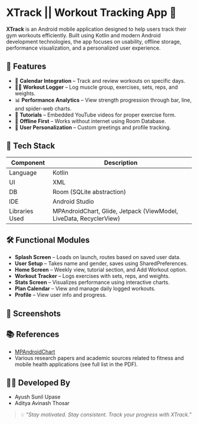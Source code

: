 
# XTrack || Workout Tracking App 💪

**XTrack** is an Android mobile application designed to help users track their gym workouts efficiently. Built using Kotlin and modern Android development technologies, the app focuses on usability, offline storage, performance visualization, and a personalized user experience.

## 📱 Features

- 📅 **Calendar Integration** – Track and review workouts on specific days.
- 🏋️‍♂️ **Workout Logger** – Log muscle group, exercises, sets, reps, and weights.
- 📊 **Performance Analytics** – View strength progression through bar, line, and spider-web charts.
- 🎥 **Tutorials** – Embedded YouTube videos for proper exercise form.
- 🌙 **Offline First** – Works without internet using Room Database.
- 👤 **User Personalization** – Custom greetings and profile tracking.

## 🚀 Tech Stack

| Component      | Description                                      |
|----------------|--------------------------------------------------|
| Language       | Kotlin                                           |
| UI             | XML                                              |
| DB             | Room (SQLite abstraction)                        |
| IDE            | Android Studio                                   |
| Libraries Used | MPAndroidChart, Glide, Jetpack (ViewModel, LiveData, RecyclerView) |

## 🛠 Functional Modules

- **Splash Screen** – Loads on launch, routes based on saved user data.
- **User Setup** – Takes name and gender, saves using SharedPreferences.
- **Home Screen** – Weekly view, tutorial section, and Add Workout option.
- **Workout Tracker** – Logs exercises with sets, reps, and weights.
- **Stats Screen** – Visualizes performance using interactive charts.
- **Plan Calendar** – View and manage daily logged workouts.
- **Profile** – View user info and progress.

## 📸 Screenshots


## 📚 References

- [MPAndroidChart](https://github.com/PhilJay/MPAndroidChart)
- Various research papers and academic sources related to fitness and mobile health applications (see full list in the PDF).

## 👨‍💻 Developed By

- Ayush Sunil Upase
- Aditya Avinash Thosar

> 💡 _“Stay motivated. Stay consistent. Track your progress with XTrack.”_
